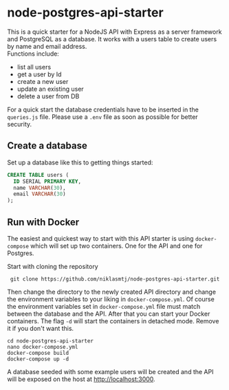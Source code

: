 # node-postgres-api-starter

This is a quick starter for a NodeJS API with Express as a server framework and PostgreSQL as a database.
It works with a users table to create users by name and email address.  
Functions include:
* list all users
* get a user by Id
* create a new user
* update an existing user
* delete a user from DB

For a quick start the database credentials have to be inserted in the `queries.js` file. Please use a `.env` file as soon as possible for better security.

## Create a database

Set up a database like this to getting things started:

```sql
CREATE TABLE users (
  ID SERIAL PRIMARY KEY,
  name VARCHAR(30),
  email VARCHAR(30)
);
```
## Run with Docker

The easiest and quickest way to start with this API starter is using `docker-compose` which will set up two containers. One for the API and one for Postgres. 

Start with cloning the repository

```
 git clone https://github.com/niklasmtj/node-postgres-api-starter.git
```

Then change the directory to the newly created API directory and change the environment variables to your liking in `docker-compose.yml`. Of course the environment variables set in `docker-compose.yml` file must match between the database and the API. After that you can start your Docker containers. The flag `-d` will start the containers in detached mode. Remove it if you don't want this.

```
cd node-postgres-api-starter
nano docker-compose.yml
docker-compose build
docker-compose up -d
```

A database seeded with some example users will be created and the API will be exposed on the host at <http://localhost:3000>. 